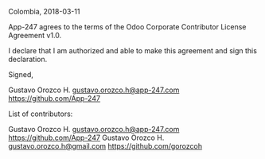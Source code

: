 Colombia, 2018-03-11

App-247 agrees to the terms of the Odoo Corporate Contributor License
Agreement v1.0.

I declare that I am authorized and able to make this agreement and sign this
declaration.

Signed,

Gustavo Orozco H. gustavo.orozco.h@app-247.com https://github.com/App-247

List of contributors:

Gustavo Orozco H. gustavo.orozco.h@app-247.com https://github.com/App-247
Gustavo Orozco H. gustavo.orozco.h@gmail.com https://github.com/gorozcoh